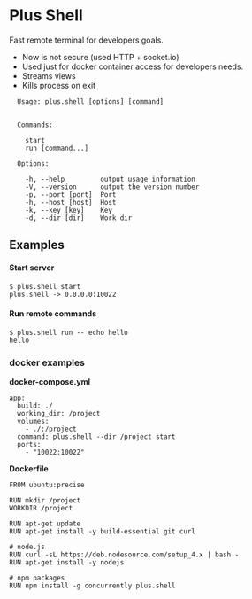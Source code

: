 # Plus Shell
Fast remote terminal for developers goals. 
 - Now is not secure (used HTTP + socket.io) 
 - Used just for docker container access for developers needs.
 - Streams views
 - Kills process on exit

```
  Usage: plus.shell [options] [command]


  Commands:

    start           
    run [command...]

  Options:

    -h, --help         output usage information
    -V, --version      output the version number
    -p, --port [port]  Port
    -h, --host [host]  Host
    -k, --key [key]    Key
    -d, --dir [dir]    Work dir
```

## Examples

#### Start server
```
$ plus.shell start
plus.shell -> 0.0.0.0:10022
```

#### Run remote commands
```
$ plus.shell run -- echo hello
hello
```

### docker examples

**docker-compose.yml**
```
app:
  build: ./
  working_dir: /project
  volumes:
    - ./:/project
  command: plus.shell --dir /project start
  ports:
    - "10022:10022"
```

**Dockerfile**
```
FROM ubuntu:precise

RUN mkdir /project
WORKDIR /project

RUN apt-get update
RUN apt-get install -y build-essential git curl

# node.js
RUN curl -sL https://deb.nodesource.com/setup_4.x | bash -
RUN apt-get install -y nodejs

# npm packages
RUN npm install -g concurrently plus.shell
```